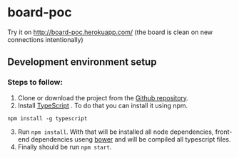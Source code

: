 # board-poc

Try it on http://board-poc.herokuapp.com/ (the board is clean on new connections intentionally)

## Development environment setup

### Steps to follow: 

1. Clone or download the project from the [Github repository](https://github.com/MakingSense/hypermedia-api-poc).
2. Install [TypeScript](http://www.typescriptlang.org/) . To do that you can install it using npm. 
```
npm install -g typescript
```
3. Run `npm install`. With that will be installed all node dependencies, front-end dependencies useng [bower](http://bower.io/) and will be compiled all typescript files.
4. Finally should be run `npm start`.
